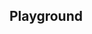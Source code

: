 <script setup>
import SwaggerUI from "@/swagger/view/SwaggerUI.vue";

import baseAllAbsWithQueryJson from "@/swagger/json/records/solr/all-record-with-query.json";
import iraAllAbsWithQueryJson from "@/swagger/json/ira/solr/all-record-with-query.json";

import baseAllAbsPermitJson from "@/swagger/json/records/solr/all-record.json";
import iraAllAbsPermitJson from "@/swagger/json/ira/solr/all-record.json";

import baseAllAbsPermitWithCountryJson from "@/swagger/json/records/solr/all-record-with-country.json";
import iraAllAbsPermitWithCountryJson from "@/swagger/json/ira/solr/all-record-with-country.json";

import baseAllAbsPermitWithRegionJson from "@/swagger/json/records/solr/all-record-with-region.json";
import iraAllAbsPermitWithRegionJson from "@/swagger/json/ira/solr/all-record-with-region.json";

import baseAllAbsPermitWithSubFiltersJson from "@/swagger/json/records/solr/all-record-with-subfilters.json";
import iraAllAbsPermitWithSubFiltersJson from "@/swagger/json/ira/solr/all-record-with-subfilters.json";

function mergeJson(base, specific) {
  const merged = JSON.parse(JSON.stringify(base));
  merged.paths["/index"].get.parameters[0].schema.example = specific.example;
  return merged;
}

import { mergeSwaggerWithBase, deepClone } from "@/utils"

const swaggerSpecs = [
  { json: mergeSwaggerWithBase(deepClone(baseJson), iraAllRecordsJson, ['paths']) ,protected: false },
  { json: mergeSwaggerWithBase(deepClone(baseJson), iraAllRecordsWithCountryJson, ['paths']) ,protected: false },
  { json: mergeSwaggerWithBase(deepClone(baseJson), iraAllRecordsWithQueryJson, ['paths']) ,protected: false },
  { json: mergeSwaggerWithBase(deepClone(baseJson), iraAllRecordsWithRegionJson, ['paths']), protected: false },
  { json: mergeSwaggerWithBase(deepClone(baseJson), iraAllRecordsWithSubFiltersJson, ["paths"]), protected: false },
];


</script>

<!--@include: @/../components/records/solr.md-->

## Playground

<SwaggerUI :swaggerSpecs="swaggerSpecs"/>
